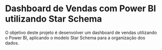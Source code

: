 # Dashboard de Vendas com Power BI utilizando Star Schema

O objetivo deste projeto é desenvolver um dashboard de vendas utilizando o Power BI, aplicando o modelo Star Schema para a organização dos dados.




